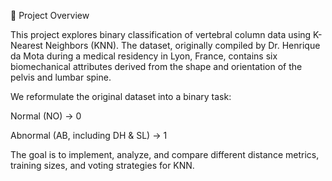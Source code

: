 📌 Project Overview

This project explores binary classification of vertebral column data using K-Nearest Neighbors (KNN). The dataset, originally compiled by Dr. Henrique da Mota during a medical residency in Lyon, France, contains six biomechanical attributes derived from the shape and orientation of the pelvis and lumbar spine.

We reformulate the original dataset into a binary task:

Normal (NO) → 0

Abnormal (AB, including DH & SL) → 1

The goal is to implement, analyze, and compare different distance metrics, training sizes, and voting strategies for KNN.
